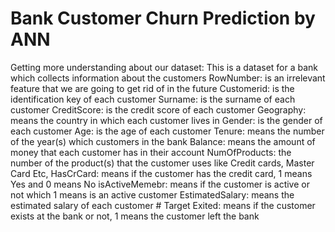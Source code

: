 # Bank Customer Churn Prediction by ANN
Getting more understanding about our dataset:
This is a dataset for a bank which collects information about the customers
RowNumber: is an irrelevant feature that we are going to get rid of in the future
Customerid: is the identification key of each customer
Surname: is the surname of each customer
CreditScore: is the credit score of each customer
Geography: means the country in which each customer lives in
Gender: is the gender of each customer
Age: is the age of each customer
Tenure: means the number of the year(s) which customers in the bank
Balance: means the amount of money that each customer has in their account
NumOfProducts: the number of the product(s) that the customer uses like Credit cards, Master Card Etc,
HasCrCard: means if the customer has the credit card, 1 means Yes and 0 means No
isActiveMemebr: means if the customer is active or not which 1 means is an active customer
EstimatedSalary: means the estimated salary of each customer # Target
Exited: means if the customer exists at the bank or not, 1 means the customer left the bank
